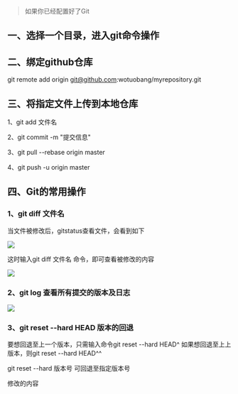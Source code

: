 > 如果你已经配置好了Git

## 一、选择一个目录，进入git命令操作

## 二、绑定github仓库

git remote add origin git@github.com:wotuobang/myrepository.git

## 三、将指定文件上传到本地仓库

1、git add 文件名

2、git commit -m "提交信息"

3、git pull --rebase origin master

4、git push -u origin master

## 四、Git的常用操作

### 1、git diff 文件名

当文件被修改后，gitstatus查看文件，会看到如下

![](C:\Users\Administrator\Pictures\1.PNG)

这时输入git diff 文件名 命令，即可查看被修改的内容

![](C:\Users\Administrator\Pictures\2.PNG)

### 2、git log  查看所有提交的版本及日志

![](C:\Users\Administrator\Pictures\3.PNG)

### 3、git reset --hard HEAD 版本的回退

要想回退至上一个版本，只需输入命令git reset --hard HEAD^ 如果想回退至上上版本，则git reset --hard HEAD^^

git reset --hard 版本号  可回退至指定版本号



修改的内容